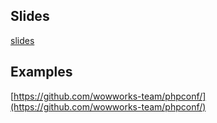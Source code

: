 ## Slides

[slides](Slides)

## Examples

[https://github.com/wowworks-team/phpconf/](https://github.com/wowworks-team/phpconf/)

